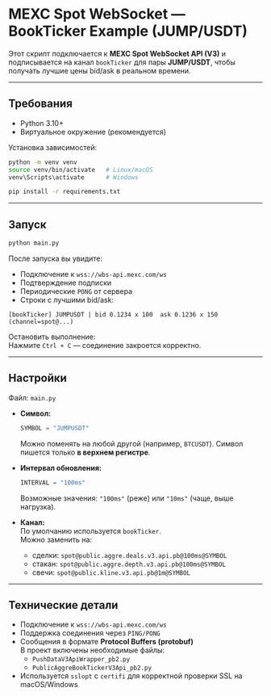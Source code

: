 # MEXC Spot WebSocket — BookTicker Example (JUMP/USDT)

Этот скрипт подключается к **MEXC Spot WebSocket API (V3)** и подписывается на канал `bookTicker` для пары **JUMP/USDT**, чтобы получать лучшие цены bid/ask в реальном времени.

---

## Требования

- Python 3.10+  
- Виртуальное окружение (рекомендуется)

Установка зависимостей:
```bash
python -m venv venv
source venv/bin/activate   # Linux/macOS
venv\Scripts\activate      # Windows

pip install -r requirements.txt

```

---

## Запуск

```bash
python main.py
```

После запуска вы увидите:
- Подключение к `wss://wbs-api.mexc.com/ws`
- Подтверждение подписки
- Периодические `PONG` от сервера
- Строки с лучшими bid/ask:

```
[bookTicker] JUMPUSDT | bid 0.1234 x 100  ask 0.1236 x 150  (channel=spot@...)
```

Остановить выполнение:  
Нажмите `Ctrl + C` — соединение закроется корректно.

---

## Настройки

Файл: `main.py`

- **Символ:**  
  ```python
  SYMBOL = "JUMPUSDT"
  ```
  Можно поменять на любой другой (например, `BTCUSDT`). Символ пишется только **в верхнем регистре**.

- **Интервал обновления:**  
  ```python
  INTERVAL = "100ms"
  ```
  Возможные значения: `"100ms"` (реже) или `"10ms"` (чаще, выше нагрузка).

- **Канал:**  
  По умолчанию используется `bookTicker`.  
  Можно заменить на:
  - сделки: `spot@public.aggre.deals.v3.api.pb@100ms@SYMBOL`
  - стакан: `spot@public.aggre.depth.v3.api.pb@100ms@SYMBOL`
  - свечи: `spot@public.kline.v3.api.pb@1m@SYMBOL`

---

## Технические детали

- Подключение к `wss://wbs-api.mexc.com/ws`
- Поддержка соединения через `PING/PONG`
- Сообщения в формате **Protocol Buffers (protobuf)**  
  В проект включены необходимые файлы:
  - `PushDataV3ApiWrapper_pb2.py`
  - `PublicAggreBookTickerV3Api_pb2.py`
- Используется `sslopt` с `certifi` для корректной проверки SSL на macOS/Windows